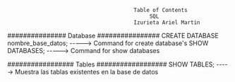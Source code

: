                                             Table of Contents
                                                 SQL
                                            Izurieta Ariel Martin

############### Database ################
CREATE DATABASE nombre_base_datos;	 -----> Command for create database's
SHOW DATABASES; -----> Command for show databases


################# Tables ################## 
SHOW TABLES; -----> Muestra las tablas existentes en la base de datos